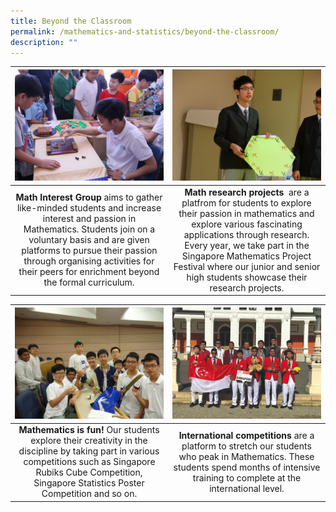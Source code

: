 ```yaml
---
title: Beyond the Classroom
permalink: /mathematics-and-statistics/beyond-the-classroom/
description: ""
---
```

<table>
	<thead>
		<tr>
			<th style="width: 49%; align: center">
					<img src="/images/Mathematics/maths12.jpg" style="max-height:100%; max-width:100%">
			</th>
			<th style="width: 49%; align: center">
					<img src="/images/Mathematics/maths13.jpg" style="max-height:100%; max-width:100%">
			</th>
		</tr>
	</thead>
	<tbody>
		<tr>
			<td style="text-align:center"> 
				<b>Math Interest Group</b>&nbsp;aims to gather like-minded students and increase interest and passion in Mathematics. Students join on a voluntary basis and are given platforms to pursue their passion through organising activities for their peers for enrichment beyond the formal curriculum.
			</td>
			<td style="text-align:center">
				<b>Math research projects</b>&nbsp;&nbsp;are a platfrom for students to explore their passion in mathematics and explore various fascinating applications through research. Every year, we take part in the Singapore Mathematics Project Festival where our junior and senior high students showcase their research projects.
			</td>
		</tr>
	</tbody>
</table>

<table>
	<thead>
		<tr>
			<th style="width: 49%; align: center">
					<img src="/images/Mathematics/maths14.jpg" style="max-height:100%; max-width:100%">
			</th>
			<th style="width: 49%; align: center">
					<img src="/images/Mathematics/maths15.jpg" style="max-height:100%; max-width:100%">
			</th>
		</tr>
	</thead>
	<tbody>
		<tr>
			<td style="text-align:center"> 
				<b>Mathematics is fun!</b>&nbsp;Our students explore their creativity in the discipline by taking part in various competitions such as Singapore Rubiks Cube Competition, Singapore Statistics Poster Competition and so on.
			</td>
			<td style="text-align:center">
				<b>International competitions</b>&nbsp;are a platform to stretch our students who peak in Mathematics. These students spend months of intensive training to complete at the international level.
			</td>
		</tr>
	</tbody>
</table>

